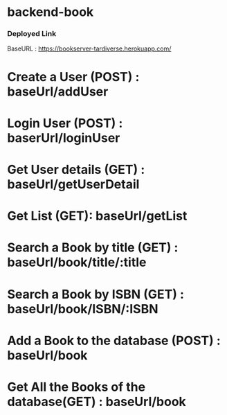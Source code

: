 # backend-book


### Deployed Link

BaseURL : https://bookserver-tardiverse.herokuapp.com/


# Create a User (POST) : baseUrl/addUser
# Login User (POST) : baserUrl/loginUser
# Get User details (GET) : baseUrl/getUserDetail
# Get List (GET): baseUrl/getList


# Search a Book by title (GET) : baseUrl/book/title/:title
# Search a Book by ISBN (GET) : baseUrl/book/ISBN/:ISBN
# Add a Book to the database (POST) : baseUrl/book
# Get All the Books of the database(GET)  : baseUrl/book
